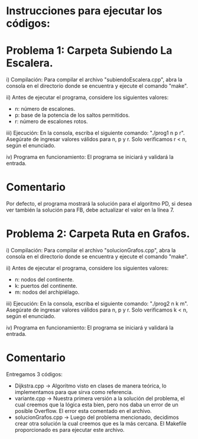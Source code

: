 # Instrucciones para ejecutar los códigos:

# Problema 1: Carpeta Subiendo La Escalera.

i) Compilación: Para compilar el archivo "subiendoEscalera.cpp", abra la consola en el directorio donde se encuentra y ejecute el comando "make".  

ii) Antes de ejecutar el programa, considere los siguientes valores: 
   - n: número de escalones.
   - p: base de la potencia de los saltos permitidos.
   - r: número de escalones rotos.

iii) Ejecución: En la consola, escriba el siguiente comando: "./prog1 n p r". 
   Asegúrate de ingresar valores válidos para n, p y r. Solo verificamos r < n, según el enunciado.

iv) Programa en funcionamiento: El programa se iniciará y validará la entrada.

# Comentario   
Por defecto, el programa mostrará la solución para el algoritmo PD, si desea ver también la solución para FB, debe actualizar el valor en la línea 7.    

# Problema 2: Carpeta Ruta en Grafos.  

i) Compilación: Para compilar el archivo "solucionGrafos.cpp", abra la consola en el directorio donde se encuentra y ejecute el comando "make".  

ii) Antes de ejecutar el programa, considere los siguientes valores:  
   - n: nodos del continente.
   - k: puertos del continente.
   - m: nodos del archipiélago.

iii) Ejecución: En la consola, escriba el siguiente comando: "./prog2 n k m". 
   Asegúrate de ingresar valores válidos para n, p y r. Solo verificamos k < n, según el enunciado.

iv) Programa en funcionamiento: El programa se iniciará y validará la entrada.

# Comentario
Entregamos 3 códigos:
   - Dijkstra.cpp → Algoritmo visto en clases de manera teórica, lo implementamos para que sirva como referencia.
   - variante.cpp → Nuestra primera versión a la solución del problema, el cual creemos que la lógica esta bien, pero nos daba un error de un posible Overflow. El error esta comentado en el archivo.
   - solucionGrafos.cpp → Luego del problema mencionado, decidimos crear otra solución la cual creemos que es la más cercana. El Makefile proporcionado es para ejecutar este archivo.
